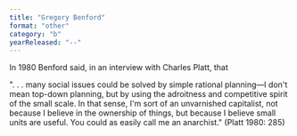 ```yaml
---
title: "Gregory Benford"
format: "other"
category: "b"
yearReleased: "--"
---
```

In 1980 Benford said, in an interview with Charles Platt,  that

". . . many social issues could be solved by simple  rational planning—I don't mean top-down planning, but by using the adroitness  and competitive spirit of the small scale. In that sense, I'm sort of an  unvarnished capitalist, not because I believe in the ownership of things, but  because I believe small units are useful. You could as easily call me an  anarchist." (Platt 1980: 285)
